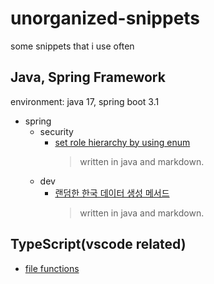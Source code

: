 # unorganized-snippets

some snippets that i use often

## Java, Spring Framework

environment: java 17, spring boot 3.1

- spring
  - security
    - [set role hierarchy by using enum](https://github.com/yhtps/unorganized-snippets/blob/main/java-spring/security/roleHierarchy.md)
      > written in java and markdown.
  - dev
    - [랜덤한 한국 데이터 생성 메서드](https://github.com/yhtps/unorganized-snippets/blob/main/java-spring/dev/koreanData.md)
      > written in java and markdown.

## TypeScript(vscode related)

- [file functions](https://github.com/yhtps/unorganized-snippets/blob/main/typescript/fileUtils.ts)
